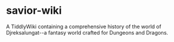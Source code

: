 # savior-wiki
A TiddlyWiki containing a comprehensive history of the world of Djreksalungat--a fantasy world crafted for Dungeons and Dragons.
